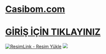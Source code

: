 #  <a href="https://wwwcasibom734.com/tr/">Casibom.com</a>
#  <a href="https://wwwcasibom734.com/tr/">GİRİŞ İÇİN TIKLAYINIZ</a>
<meta charset="UTF-8">
    <meta name="viewport" content="width=device-width, initial-scale=1.0">
</head>
<body>
<a href="https://wwwcasibom734.com/tr/" title="ResimLink - Resim Yükle"><img src="https://r.resimlink.com/o_V7IJr.jpg" title="ResimLink - Resim Yükle" alt="ResimLink - Resim Yükle"></a>
<a href="https://wwwcasibom734.com/tr">
    <img src="https://r.resimlink.com/o_V7IJr.jpg" />
</a>
</a>

